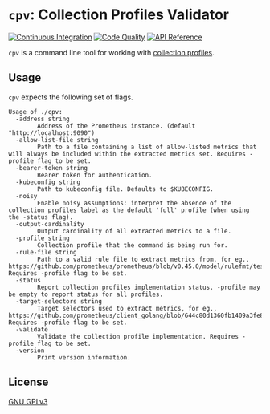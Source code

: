 # `cpv`: Collection Profiles Validator <!--vale off-->

[![Continuous Integration](https://github.com/rexagod/cpv/workflows/ci/badge.svg)](https://github.com/rexagod/cpv/actions) [![Code Quality](https://goreportcard.com/badge/github.com/rexagod/cpv)](https://goreportcard.com/report/github.com/rexagod/cpv) [![API Reference](https://pkg.go.dev/badge/github.com/rexagod/cpv.svg)](https://pkg.go.dev/github.com/rexagod/cpv)

`cpv` is a command line tool for working with [collection profiles](https://github.com/openshift/enhancements/blob/719b231e3b06cf274e77f0d89e46a0d258002572/enhancements/monitoring/scrape-profiles.md?plain=1).

## Usage

`cpv` expects the following set of flags.

<!-- help.md -->

```
Usage of ./cpv:
  -address string
    	Address of the Prometheus instance. (default "http://localhost:9090")
  -allow-list-file string
    	Path to a file containing a list of allow-listed metrics that will always be included within the extracted metrics set. Requires -profile flag to be set.
  -bearer-token string
    	Bearer token for authentication.
  -kubeconfig string
    	Path to kubeconfig file. Defaults to $KUBECONFIG.
  -noisy
    	Enable noisy assumptions: interpret the absence of the collection profiles label as the default 'full' profile (when using the -status flag).
  -output-cardinality
    	Output cardinality of all extracted metrics to a file.
  -profile string
    	Collection profile that the command is being run for.
  -rule-file string
    	Path to a valid rule file to extract metrics from, for eg., https://github.com/prometheus/prometheus/blob/v0.45.0/model/rulefmt/testdata/test.yaml. Requires -profile flag to be set.
  -status
    	Report collection profiles implementation status. -profile may be empty to report status for all profiles.
  -target-selectors string
    	Target selectors used to extract metrics, for eg., https://github.com/prometheus/client_golang/blob/644c80d1360fb1409a3fe8dfc5bad4228f282f3b/api/prometheus/v1/api_test.go#L1007. Requires -profile flag to be set.
  -validate
    	Validate the collection profile implementation. Requires -profile flag to be set.
  -version
    	Print version information.
```

## License

[GNU GPLv3](LICENSE)
